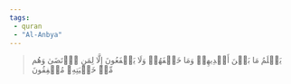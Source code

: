 ```yaml
---
tags: 
 - quran 
 - "Al-Anbya"
---
```


> يَعۡلَمُ مَا بَيۡنَ أَيۡدِيهِمۡ وَمَا خَلۡفَهُمۡ وَلَا يَشۡفَعُونَ إِلَّا لِمَنِ ٱرۡتَضَىٰ وَهُم مِّنۡ خَشۡيَتِهِۦ مُشۡفِقُونَ
